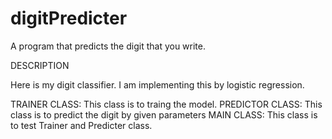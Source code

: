 # digitPredicter
A program that predicts the digit that you write.

DESCRIPTION

Here is my digit classifier. I am implementing this by logistic regression.


TRAINER CLASS:
This class is to traing the model.
PREDICTOR CLASS:
This class is to predict the digit by given parameters
MAIN CLASS:
This class is to test Trainer and Predicter class.
      
